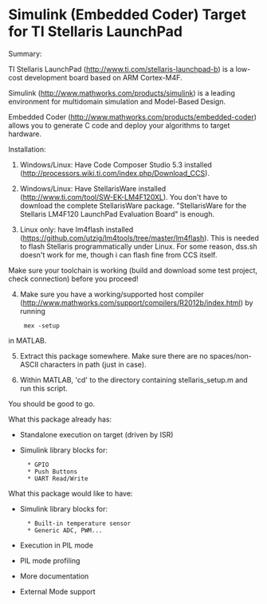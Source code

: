 Simulink (Embedded Coder) Target for TI Stellaris LaunchPad
=============

Summary:

TI Stellaris LaunchPad (http://www.ti.com/stellaris-launchpad-b) is a low-cost
development board based on ARM Cortex-M4F.

Simulink (http://www.mathworks.com/products/simulink) is a leading environment
for multidomain simulation and Model-Based Design.

Embedded Coder (http://www.mathworks.com/products/embedded-coder) allows you to
generate C code and deploy your algorithms to target hardware.

Installation:

1) Windows/Linux: Have Code Composer Studio 5.3 installed (http://processors.wiki.ti.com/index.php/Download_CCS).

2) Windows/Linux: Have StellarisWare installed (http://www.ti.com/tool/SW-EK-LM4F120XL).
You don't have to download the complete StellarisWare package.
"StellarisWare for the Stellaris LM4F120 LaunchPad Evaluation Board" is enough.

3) Linux only: have lm4flash installed (https://github.com/utzig/lm4tools/tree/master/lm4flash).
This is needed to flash Stellaris programmatically under Linux.
For some reason, dss.sh doesn't work for me, though i can flash fine from CCS itself.

Make sure your toolchain is working (build and download some test project, check connection)
before you proceed!

4) Make sure you have a working/supported host compiler (http://www.mathworks.com/support/compilers/R2012b/index.html) by running
        
        mex -setup
in MATLAB.

5) Extract this package somewhere. Make sure there are no spaces/non-ASCII characters in path (just in case).

6) Within MATLAB, 'cd' to the directory containing stellaris_setup.m and run this script.

You should be good to go.

What this package already has:

- Standalone execution on target (driven by ISR)
- Simulink library blocks for:
        
        * GPIO
        * Push Buttons
        * UART Read/Write

What this package would like to have:

- Simulink library blocks for:

        * Built-in temperature sensor
        * Generic ADC, PWM...
- Execution in PIL mode
- PIL mode profiling
- More documentation
- External Mode support